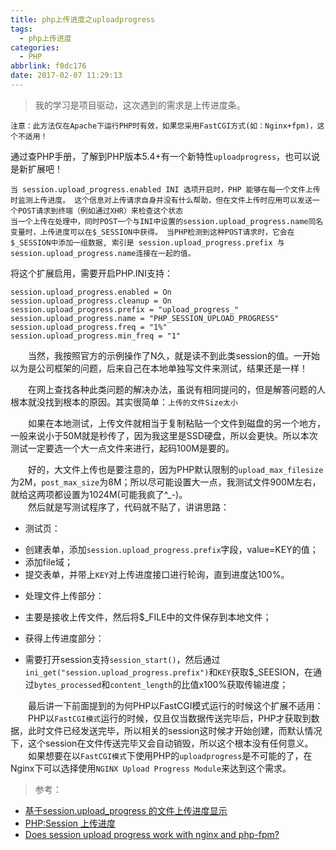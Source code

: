 ```yaml
---
title: php上传进度之uploadprogress
tags:
  - php上传进度
categories:
  - PHP
abbrlink: f0dc176
date: 2017-02-07 11:29:13
---
```


> 我的学习是项目驱动，这次遇到的需求是上传进度条。

`注意：此方法仅在Apache下运行PHP时有效，如果您采用FastCGI方式(如：Nginx+fpm)，这个不适用！`

通过查PHP手册，了解到PHP版本5.4+有一个新特性`uploadprogress`，也可以说是新扩展吧！

```
当 session.upload_progress.enabled INI 选项开启时，PHP 能够在每一个文件上传时监测上传进度。 这个信息对上传请求自身并没有什么帮助，但在文件上传时应用可以发送一个POST请求到终端（例如通过XHR）来检查这个状态
当一个上传在处理中，同时POST一个与INI中设置的session.upload_progress.name同名变量时，上传进度可以在$_SESSION中获得。 当PHP检测到这种POST请求时，它会在$_SESSION中添加一组数据, 索引是 session.upload_progress.prefix 与 session.upload_progress.name连接在一起的值。
```

将这个扩展启用，需要开启PHP.INI支持：

	session.upload_progress.enabled = On
	session.upload_progress.cleanup = On
	session.upload_progress.prefix = "upload_progress_"
	session.upload_progress.name = "PHP_SESSION_UPLOAD_PROGRESS"
	session.upload_progress.freq = "1%"
	session.upload_progress.min_freq = "1"

　　当然，我按照官方的示例操作了N久，就是读不到此类session的值。一开始以为是公司框架的问题，后来自己在本地单独写文件来测试，结果还是一样！

　　在网上查找各种此类问题的解决办法，虽说有相同提问的，但是解答问题的人根本就没找到根本的原因。其实很简单：`上传的文件Size太小`

<!--more-->

　　如果在本地测试，上传文件就相当于复制粘贴一个文件到磁盘的另一个地方，一般来说小于50M就是秒传了，因为我这里是SSD硬盘，所以会更快。所以本次测试一定要选一个大一点文件来进行，起码100M是要的。

　　好的，大文件上传也是要注意的，因为PHP默认限制的`upload_max_filesize`为2M，`post_max_size`为8M；所以尽可能设置大一点，我测试文件900M左右，就给这两项都设置为1024M(可能我疯了^_-)。  
　　然后就是写测试程序了，代码就不贴了，讲讲思路：

* 测试页：
 - 创建表单，添加`session.upload_progress.prefix`字段，value=KEY的值；
 - 添加file域；
 - 提交表单，并带上`KEY`对上传进度接口进行轮询，直到进度达100%。
* 处理文件上传部分：
 - 主要是接收上传文件，然后将$_FILE中的文件保存到本地文件；
* 获得上传进度部分：
 - 需要打开session支持`session_start()`，然后通过`ini_get("session.upload_progress.prefix")`和`KEY`获取$_SEESION，在通过`bytes_processed`和`content_length`的比值x100%获取传输进度；
 
　　最后讲一下前面提到的为何PHP以FastCGI模式运行的时候这个扩展不适用：  
　　PHP以`FastCGI模式`运行的时候，仅且仅当数据传送完毕后，PHP才获取到数据，此时文件已经发送完毕，所以相关的session这时候才开始创建，而默认情况下，这个session在文件传送完毕又会自动销毁，所以这个根本没有任何意义。  
　　如果想要在以`FastCGI模式`下使用PHP的`uploadprogress`是不可能的了，在Nginx下可以选择使用`NGINX Upload Progress Module`来达到这个需求。


> 参考：

- [基于session.upload_progress 的文件上传进度显示](http://blog.csdn.net/koastal/article/details/52980757)
- [PHP:Session 上传进度](http://php.net/manual/zh/session.upload-progress.php)
- [Does session upload progress work with nginx and php-fpm?](http://stackoverflow.com/questions/12502775/does-session-upload-progress-work-with-nginx-and-php-fpm)